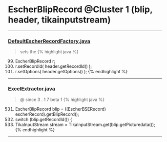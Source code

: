# EscherBlipRecord @Cluster 1 (blip, header, tikainputstream)

***

### [DefaultEscherRecordFactory.java](https://searchcode.com/codesearch/view/15642620/)
> sets the 
{% highlight java %}
99. EscherBlipRecord r;
116. r.setRecordId( header.getRecordId() );
117. r.setOptions( header.getOptions() );
{% endhighlight %}

***

### [ExcelExtractor.java](https://searchcode.com/codesearch/view/111785559/)
> @ since 3 . 1 7 beta 1 
{% highlight java %}
531. EscherBlipRecord blip = ((EscherBSERecord) escherRecord).getBlipRecord();
540.    switch (blip.getRecordId()) {
563.    TikaInputStream stream = TikaInputStream.get(blip.getPicturedata());
{% endhighlight %}

***

